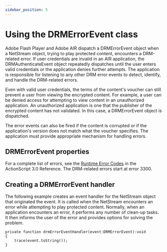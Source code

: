 ```yaml
---
sidebar_position: 5
---
```


# Using the DRMErrorEvent class

Adobe Flash Player and Adobe AIR dispatch a DRMErrorEvent object when a
NetStream object, trying to play protected content, encounters a DRM-related
error. If user credentials are invalid in an AIR application, the
DRMAuthenticateEvent object repeatedly dispatches until the user enters valid
credentials or the application denies further attempts. The application is
responsible for listening to any other DRM error events to detect, identify, and
handle the DRM-related errors.

Even with valid user credentials, the terms of the content's voucher can still
prevent a user from viewing the encrypted content. For example, a user can be
denied access for attempting to view content in an unauthorized application. An
unauthorized application is one that the publisher of the encrypted content has
not validated. In this case, a DRMErrorEvent object is dispatched.

The error events can also be fired if the content is corrupted or if the
application's version does not match what the voucher specifies. The application
must provide appropriate mechanism for handling errors.

## DRMErrorEvent properties

For a complete list of errors, see the
[Runtime Error Codes](https://airsdk.dev/reference/actionscript/3.0/runtimeErrors.html)
in the ActionScript 3.0 Reference. The DRM-related errors start at error 3300.

## Creating a DRMErrorEvent handler

The following example creates an event handler for the NetStream object that
originated the event. It is called when the NetStream encounters an error while
attempting to play protected content. Normally, when an application encounters
an error, it performs any number of clean-up tasks. It then informs the user of
the error and provides options for solving the problem.

```
private function drmErrorEventHandler(event:DRMErrorEvent):void
{
	trace(event.toString());
}
```
